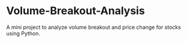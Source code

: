 # Volume-Breakout-Analysis
A mini project to analyze volume breakout and price change for stocks using Python.
